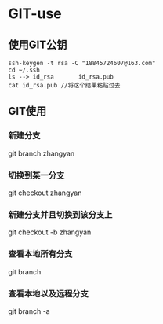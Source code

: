 # GIT-use
## 使用GIT公钥

```
ssh-keygen -t rsa -C "18845724607@163.com"
cd ~/.ssh
ls --> id_rsa		id_rsa.pub
cat id_rsa.pub //将这个结果粘贴过去
```

## GIT使用
### 新建分支 
git branch zhangyan
### 切换到某一分支
git checkout zhangyan
### 新建分支并且切换到该分支上
git checkout -b zhangyan
### 查看本地所有分支
git branch
### 查看本地以及远程分支
git branch -a

